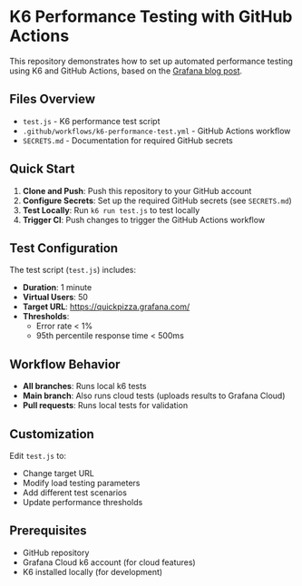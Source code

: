 # K6 Performance Testing with GitHub Actions

This repository demonstrates how to set up automated performance testing using K6 and GitHub Actions, based on the [Grafana blog post](https://grafana.com/blog/2024/07/15/performance-testing-with-grafana-k6-and-github-actions/).

## Files Overview

- `test.js` - K6 performance test script
- `.github/workflows/k6-performance-test.yml` - GitHub Actions workflow
- `SECRETS.md` - Documentation for required GitHub secrets

## Quick Start

1. **Clone and Push**: Push this repository to your GitHub account
2. **Configure Secrets**: Set up the required GitHub secrets (see `SECRETS.md`)
3. **Test Locally**: Run `k6 run test.js` to test locally
4. **Trigger CI**: Push changes to trigger the GitHub Actions workflow

## Test Configuration

The test script (`test.js`) includes:
- **Duration**: 1 minute
- **Virtual Users**: 50
- **Target URL**: https://quickpizza.grafana.com/
- **Thresholds**: 
  - Error rate < 1%
  - 95th percentile response time < 500ms

## Workflow Behavior

- **All branches**: Runs local k6 tests
- **Main branch**: Also runs cloud tests (uploads results to Grafana Cloud)
- **Pull requests**: Runs local tests for validation

## Customization

Edit `test.js` to:
- Change target URL
- Modify load testing parameters
- Add different test scenarios
- Update performance thresholds

## Prerequisites

- GitHub repository
- Grafana Cloud k6 account (for cloud features)
- K6 installed locally (for development)